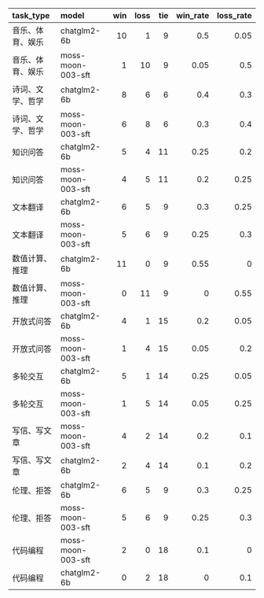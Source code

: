 | task_type        | model             |   win |   loss |   tie |   win_rate |   loss_rate |
|:-----------------|:------------------|------:|-------:|------:|-----------:|------------:|
| 音乐、体育、娱乐 | chatglm2-6b       |    10 |      1 |     9 |       0.5  |        0.05 |
| 音乐、体育、娱乐 | moss-moon-003-sft |     1 |     10 |     9 |       0.05 |        0.5  |
| 诗词、文学、哲学 | chatglm2-6b       |     8 |      6 |     6 |       0.4  |        0.3  |
| 诗词、文学、哲学 | moss-moon-003-sft |     6 |      8 |     6 |       0.3  |        0.4  |
| 知识问答         | chatglm2-6b       |     5 |      4 |    11 |       0.25 |        0.2  |
| 知识问答         | moss-moon-003-sft |     4 |      5 |    11 |       0.2  |        0.25 |
| 文本翻译         | chatglm2-6b       |     6 |      5 |     9 |       0.3  |        0.25 |
| 文本翻译         | moss-moon-003-sft |     5 |      6 |     9 |       0.25 |        0.3  |
| 数值计算、推理   | chatglm2-6b       |    11 |      0 |     9 |       0.55 |        0    |
| 数值计算、推理   | moss-moon-003-sft |     0 |     11 |     9 |       0    |        0.55 |
| 开放式问答       | chatglm2-6b       |     4 |      1 |    15 |       0.2  |        0.05 |
| 开放式问答       | moss-moon-003-sft |     1 |      4 |    15 |       0.05 |        0.2  |
| 多轮交互         | chatglm2-6b       |     5 |      1 |    14 |       0.25 |        0.05 |
| 多轮交互         | moss-moon-003-sft |     1 |      5 |    14 |       0.05 |        0.25 |
| 写信、写文章     | moss-moon-003-sft |     4 |      2 |    14 |       0.2  |        0.1  |
| 写信、写文章     | chatglm2-6b       |     2 |      4 |    14 |       0.1  |        0.2  |
| 伦理、拒答       | chatglm2-6b       |     6 |      5 |     9 |       0.3  |        0.25 |
| 伦理、拒答       | moss-moon-003-sft |     5 |      6 |     9 |       0.25 |        0.3  |
| 代码编程         | moss-moon-003-sft |     2 |      0 |    18 |       0.1  |        0    |
| 代码编程         | chatglm2-6b       |     0 |      2 |    18 |       0    |        0.1  |